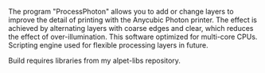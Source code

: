 The program "ProcessPhoton" allows you to add or change layers to improve the detail of printing with the Anycubic Photon printer. 
The effect is achieved by alternating layers with coarse edges and clear, which reduces the effect of over-illumination.
This software optimized for multi-core CPUs. Scripting engine used for flexible processing layers in future.

Build requires libraries from my alpet-libs repository. 
